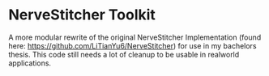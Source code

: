 # NerveStitcher Toolkit
A more modular rewrite of the original NerveStitcher Implementation (found here: https://github.com/LiTianYu6/NerveStitcher) for use in my bachelors thesis.
This code still needs a lot of cleanup to be usable in realworld applications.
